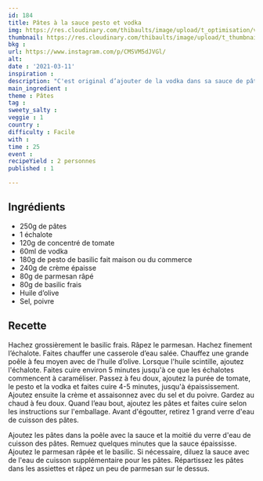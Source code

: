 ```yaml
---
id: 184
title: Pâtes à la sauce pesto et vodka 
img: https://res.cloudinary.com/thibaults/image/upload/t_optimisation/v1615491691/Recipes/20210311_pates_pesto_vodka.jpg
thumbnail: https://res.cloudinary.com/thibaults/image/upload/t_thumbnail_josie/v1615491691/Recipes/20210311_pates_pesto_vodka.jpg
bkg : 
url: https://www.instagram.com/p/CMSVM5dJVGl/
alt: 
date : '2021-03-11'
inspiration : 
description: "C'est original d’ajouter de la vodka dans sa sauce de pâtes non ? Croyez-moi ça vaut le détour"
main_ingredient : 
theme : Pâtes
tag : 
sweety_salty : 
veggie : 1
country : 
difficulty : Facile
with : 
time : 25
event : 
recipeYield : 2 personnes
published : 1

---
```


## Ingrédients
 - 250g de pâtes
 - 1 échalote
 - 120g de concentré de tomate
 - 60ml de vodka
 - 180g de pesto de basilic fait maison ou du commerce
 - 240g de crème épaisse
 - 80g de parmesan râpé
 - 80g de basilic frais
 - Huile d’olive
 - Sel, poivre

## Recette
Hachez grossièrement le basilic frais. Râpez le parmesan. Hachez finement l’échalote. Faites chauffer une casserole d’eau salée. Chauffez une grande poêle à feu moyen avec de l’huile d’olive. Lorsque l'huile scintille, ajoutez l'échalote. Faites cuire environ 5 minutes jusqu'à ce que les échalotes commencent à caraméliser. Passez à feu doux, ajoutez la purée de tomate, le pesto et la vodka et faites cuire 4-5 minutes, jusqu'à épaississement. Ajoutez ensuite la crème et assaisonnez avec du sel et du poivre. Gardez au chaud à feu doux. Quand l’eau bout, ajoutez les pâtes et faites cuire selon les instructions sur l'emballage. Avant d'égoutter, retirez 1 grand verre d'eau de cuisson des pâtes.

Ajoutez les pâtes dans la poêle avec la sauce et la moitié du verre d'eau de cuisson des pâtes. Remuez quelques minutes que la sauce épaississe. Ajoutez le parmesan râpée et le basilic. Si nécessaire, diluez la sauce avec de l'eau de cuisson supplémentaire pour les pâtes.
Répartissez les pâtes dans les assiettes et râpez un peu de parmesan sur le dessus.